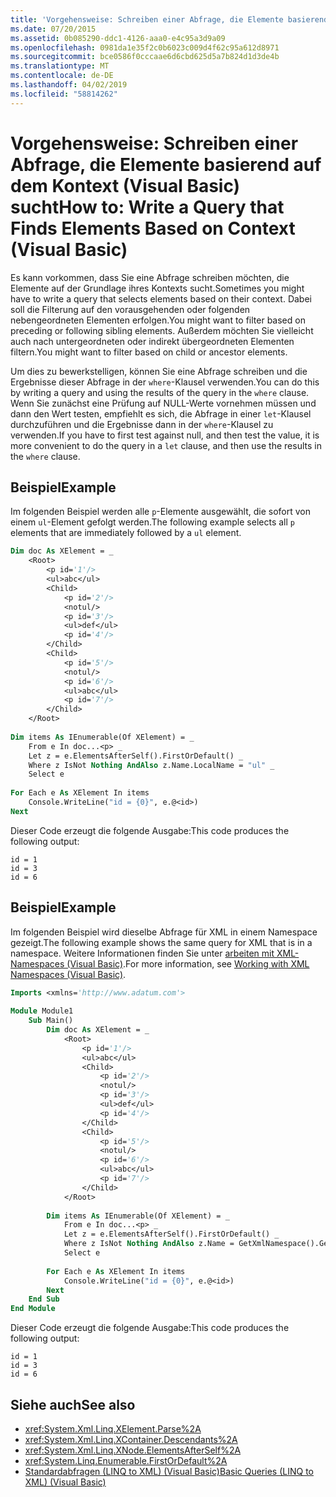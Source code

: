 ```yaml
---
title: 'Vorgehensweise: Schreiben einer Abfrage, die Elemente basierend auf dem Kontext (Visual Basic) sucht'
ms.date: 07/20/2015
ms.assetid: 0b085290-ddc1-4126-aaa0-e4c95a3d9a09
ms.openlocfilehash: 0981da1e35f2c0b6023c009d4f62c95a612d8971
ms.sourcegitcommit: bce0586f0cccaae6d6cbd625d5a7b824d1d3de4b
ms.translationtype: MT
ms.contentlocale: de-DE
ms.lasthandoff: 04/02/2019
ms.locfileid: "58814262"
---
```

# <a name="how-to-write-a-query-that-finds-elements-based-on-context-visual-basic"></a><span data-ttu-id="ad129-102">Vorgehensweise: Schreiben einer Abfrage, die Elemente basierend auf dem Kontext (Visual Basic) sucht</span><span class="sxs-lookup"><span data-stu-id="ad129-102">How to: Write a Query that Finds Elements Based on Context (Visual Basic)</span></span>
<span data-ttu-id="ad129-103">Es kann vorkommen, dass Sie eine Abfrage schreiben möchten, die Elemente auf der Grundlage ihres Kontexts sucht.</span><span class="sxs-lookup"><span data-stu-id="ad129-103">Sometimes you might have to write a query that selects elements based on their context.</span></span> <span data-ttu-id="ad129-104">Dabei soll die Filterung auf den vorausgehenden oder folgenden nebengeordneten Elementen erfolgen.</span><span class="sxs-lookup"><span data-stu-id="ad129-104">You might want to filter based on preceding or following sibling elements.</span></span> <span data-ttu-id="ad129-105">Außerdem möchten Sie vielleicht auch nach untergeordneten oder indirekt übergeordneten Elementen filtern.</span><span class="sxs-lookup"><span data-stu-id="ad129-105">You might want to filter based on child or ancestor elements.</span></span>  
  
 <span data-ttu-id="ad129-106">Um dies zu bewerkstelligen, können Sie eine Abfrage schreiben und die Ergebnisse dieser Abfrage in der `where`-Klausel verwenden.</span><span class="sxs-lookup"><span data-stu-id="ad129-106">You can do this by writing a query and using the results of the query in the `where` clause.</span></span> <span data-ttu-id="ad129-107">Wenn Sie zunächst eine Prüfung auf NULL-Werte vornehmen müssen und dann den Wert testen, empfiehlt es sich, die Abfrage in einer `let`-Klausel durchzuführen und die Ergebnisse dann in der `where`-Klausel zu verwenden.</span><span class="sxs-lookup"><span data-stu-id="ad129-107">If you have to first test against null, and then test the value, it is more convenient to do the query in a `let` clause, and then use the results in the `where` clause.</span></span>  
  
## <a name="example"></a><span data-ttu-id="ad129-108">Beispiel</span><span class="sxs-lookup"><span data-stu-id="ad129-108">Example</span></span>  
 <span data-ttu-id="ad129-109">Im folgenden Beispiel werden alle `p`-Elemente ausgewählt, die sofort von einem `ul`-Element gefolgt werden.</span><span class="sxs-lookup"><span data-stu-id="ad129-109">The following example selects all `p` elements that are immediately followed by a `ul` element.</span></span>  
  
```vb  
Dim doc As XElement = _  
    <Root>  
        <p id='1'/>  
        <ul>abc</ul>  
        <Child>  
            <p id='2'/>  
            <notul/>  
            <p id='3'/>  
            <ul>def</ul>  
            <p id='4'/>  
        </Child>  
        <Child>  
            <p id='5'/>  
            <notul/>  
            <p id='6'/>  
            <ul>abc</ul>  
            <p id='7'/>  
        </Child>  
    </Root>  
  
Dim items As IEnumerable(Of XElement) = _  
    From e In doc...<p> _  
    Let z = e.ElementsAfterSelf().FirstOrDefault() _  
    Where z IsNot Nothing AndAlso z.Name.LocalName = "ul" _  
    Select e  
  
For Each e As XElement In items  
    Console.WriteLine("id = {0}", e.@<id>)  
Next  
```  
  
 <span data-ttu-id="ad129-110">Dieser Code erzeugt die folgende Ausgabe:</span><span class="sxs-lookup"><span data-stu-id="ad129-110">This code produces the following output:</span></span>  
  
```  
id = 1  
id = 3  
id = 6  
```  
  
## <a name="example"></a><span data-ttu-id="ad129-111">Beispiel</span><span class="sxs-lookup"><span data-stu-id="ad129-111">Example</span></span>  
 <span data-ttu-id="ad129-112">Im folgenden Beispiel wird dieselbe Abfrage für XML in einem Namespace gezeigt.</span><span class="sxs-lookup"><span data-stu-id="ad129-112">The following example shows the same query for XML that is in a namespace.</span></span> <span data-ttu-id="ad129-113">Weitere Informationen finden Sie unter [arbeiten mit XML-Namespaces (Visual Basic)](../../../../visual-basic/programming-guide/concepts/linq/working-with-xml-namespaces.md).</span><span class="sxs-lookup"><span data-stu-id="ad129-113">For more information, see [Working with XML Namespaces (Visual Basic)](../../../../visual-basic/programming-guide/concepts/linq/working-with-xml-namespaces.md).</span></span>  
  
```vb  
Imports <xmlns='http://www.adatum.com'>  
  
Module Module1  
    Sub Main()  
        Dim doc As XElement = _  
            <Root>  
                <p id='1'/>  
                <ul>abc</ul>  
                <Child>  
                    <p id='2'/>  
                    <notul/>  
                    <p id='3'/>  
                    <ul>def</ul>  
                    <p id='4'/>  
                </Child>  
                <Child>  
                    <p id='5'/>  
                    <notul/>  
                    <p id='6'/>  
                    <ul>abc</ul>  
                    <p id='7'/>  
                </Child>  
            </Root>  
  
        Dim items As IEnumerable(Of XElement) = _  
            From e In doc...<p> _  
            Let z = e.ElementsAfterSelf().FirstOrDefault() _  
            Where z IsNot Nothing AndAlso z.Name = GetXmlNamespace().GetName("ul") _  
            Select e  
  
        For Each e As XElement In items  
            Console.WriteLine("id = {0}", e.@<id>)  
        Next  
    End Sub  
End Module  
```  
  
 <span data-ttu-id="ad129-114">Dieser Code erzeugt die folgende Ausgabe:</span><span class="sxs-lookup"><span data-stu-id="ad129-114">This code produces the following output:</span></span>  
  
```  
id = 1  
id = 3  
id = 6  
```  
  
## <a name="see-also"></a><span data-ttu-id="ad129-115">Siehe auch</span><span class="sxs-lookup"><span data-stu-id="ad129-115">See also</span></span>

- <xref:System.Xml.Linq.XElement.Parse%2A>
- <xref:System.Xml.Linq.XContainer.Descendants%2A>
- <xref:System.Xml.Linq.XNode.ElementsAfterSelf%2A>
- <xref:System.Linq.Enumerable.FirstOrDefault%2A>
- [<span data-ttu-id="ad129-116">Standardabfragen (LINQ to XML) (Visual Basic)</span><span class="sxs-lookup"><span data-stu-id="ad129-116">Basic Queries (LINQ to XML) (Visual Basic)</span></span>](../../../../visual-basic/programming-guide/concepts/linq/basic-queries-linq-to-xml.md)
